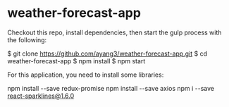 # weather-forecast-app

Checkout this repo, install dependencies, then start the gulp process with the following:

$ git clone https://github.com/ayang3/weather-forecast-app.git
$ cd weather-forecast-app
$ npm install
$ npm start

For this application, you need to install some libraries:

npm install --save redux-promise
npm install --save axios
npm i --save react-sparklines@1.6.0
